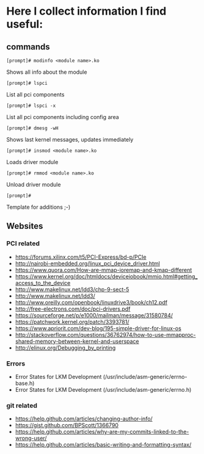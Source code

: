 # Here I collect information I find useful:

## commands
```
[prompt]# modinfo <module name>.ko
```
Shows all info about the module
```
[prompt]# lspci
```
List all pci components

```
[prompt]# lspci -x
```

List all pci components including config area

```
[prompt]# dmesg -wH
```

Shows last kernel messages, updates immediately

```
[prompt]# insmod <module name>.ko
```
Loads driver module

```
[prompt]# rmmod <module name>.ko
```
Unload driver module

```
[prompt]#
```
Template for additions ;-)

## Websites
### PCI related

* https://forums.xilinx.com/t5/PCI-Express/bd-p/PCIe
* http://nairobi-embedded.org/linux_pci_device_driver.html
* https://www.quora.com/How-are-mmap-ioremap-and-kmap-different
* https://www.kernel.org/doc/htmldocs/deviceiobook/mmio.html#getting_access_to_the_device
* http://www.makelinux.net/ldd3/chp-9-sect-5
* http://www.makelinux.net/ldd3/
* http://www.oreilly.com/openbook/linuxdrive3/book/ch12.pdf
* http://free-electrons.com/doc/pci-drivers.pdf
* https://sourceforge.net/p/e1000/mailman/message/31580784/
* https://patchwork.kernel.org/patch/3393781/
* https://www.apriorit.com/dev-blog/195-simple-driver-for-linux-os
* http://stackoverflow.com/questions/36762974/how-to-use-mmapproc-shared-memory-between-kernel-and-userspace
* http://elinux.org/Debugging_by_printing

### Errors

* Error States for LKM Development (/usr/include/asm-generic/errno-base.h)
* Error States for LKM Development (/usr/include/asm-generic/errno.h)

### git related
* https://help.github.com/articles/changing-author-info/
* https://gist.github.com/BPScott/1366790
* https://help.github.com/articles/why-are-my-commits-linked-to-the-wrong-user/
* https://help.github.com/articles/basic-writing-and-formatting-syntax/
